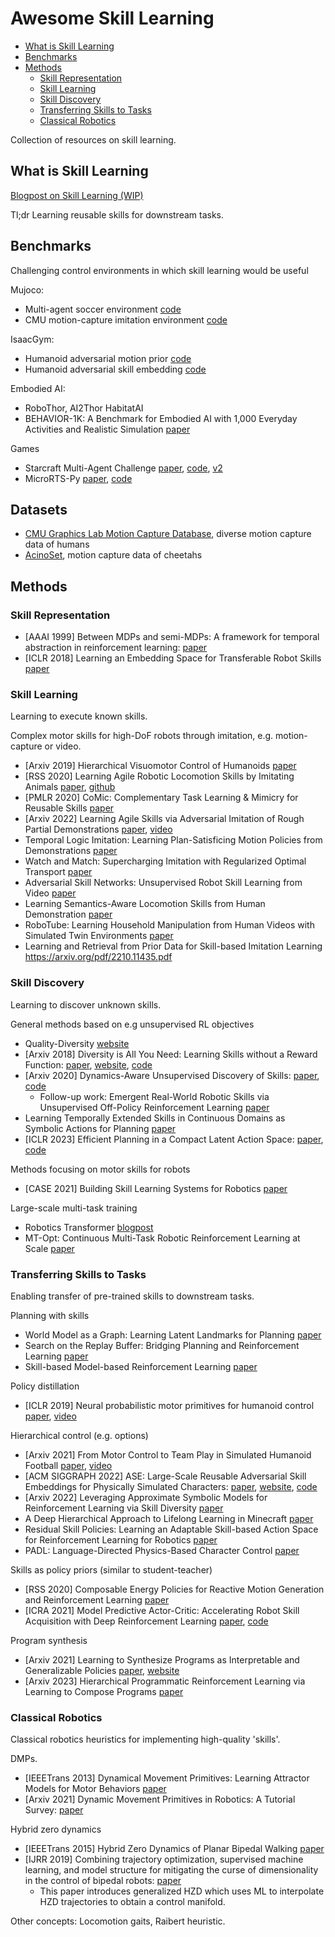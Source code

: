 # Awesome Skill Learning
  - [What is Skill Learning](#what-is-skill-learning)
  - [Benchmarks](#benchmarks)
  - [Methods](#methods)
    - [Skill Representation](#skill-representation)
    - [Skill Learning](#skill-learning)
    - [Skill Discovery](#skill-discovery)
    - [Transferring Skills to Tasks](#transferring-skills-to-tasks)
    - [Classical Robotics](#classical-robotics)

Collection of resources on skill learning.

## What is Skill Learning

[Blogpost on Skill Learning (WIP)](https://daniel-ch-tan.github.io/blog/2022/skill-learning/)

Tl;dr Learning reusable skills for downstream tasks.  

## Benchmarks

Challenging control environments in which skill learning would be useful

Mujoco:
- Multi-agent soccer environment [code](https://github.com/deepmind/dm_control/tree/main/dm_control/locomotion/soccer)
- CMU motion-capture imitation environment [code](https://github.com/deepmind/dm_control/tree/main/dm_control/locomotion/mocap)

IsaacGym:
- Humanoid adversarial motion prior [code](https://github.com/NVIDIA-Omniverse/IsaacGymEnvs/blob/main/isaacgymenvs/tasks/humanoid_amp.py)
- Humanoid adversarial skill embedding [code](https://github.com/nv-tlabs/ASE)

Embodied AI:
- RoboThor, AI2Thor HabitatAI
- BEHAVIOR-1K: A Benchmark for Embodied AI with 1,000 Everyday Activities and Realistic Simulation [paper](https://openreview.net/pdf?id=_8DoIe8G3t)

Games
- Starcraft Multi-Agent Challenge [paper](https://arxiv.org/abs/1902.04043), [code](https://github.com/oxwhirl/smac), [v2](https://github.com/oxwhirl/smacv2)
- MicroRTS-Py [paper](https://arxiv.org/abs/2105.13807), [code](https://github.com/Farama-Foundation/MicroRTS-Py)


## Datasets

- [CMU Graphics Lab Motion Capture Database](http://mocap.cs.cmu.edu/), diverse motion capture data of humans 
- [AcinoSet](https://github.com/African-Robotics-Unit/AcinoSet), motion capture data of cheetahs 

## Methods

### Skill Representation

- [AAAI 1999] Between MDPs and semi-MDPs: A framework for temporal abstraction in reinforcement learning: [paper](https://people.cs.umass.edu/~barto/courses/cs687/Sutton-Precup-Singh-AIJ99.pdf)
- [ICLR 2018] Learning an Embedding Space for Transferable Robot Skills [paper](https://openreview.net/pdf?id=rk07ZXZRb)

### Skill Learning 
Learning to execute known skills. 

Complex motor skills for high-DoF robots through imitation, e.g. motion-capture or video. 
- [Arxiv 2019] Hierarchical Visuomotor Control of Humanoids [paper](https://arxiv.org/pdf/1811.09656.pdf)
- [RSS 2020] Learning Agile Robotic Locomotion Skills by Imitating Animals [paper](https://arxiv.org/abs/2004.00784), [github](https://github.com/erwincoumans/motion_imitation)
- [PMLR 2020] CoMic: Complementary Task Learning & Mimicry for Reusable Skills [paper](https://proceedings.mlr.press/v119/hasenclever20a.html)
- [Arxiv 2022] Learning Agile Skills via Adversarial Imitation of Rough Partial Demonstrations [paper](https://arxiv.org/abs/2206.11693), [video](https://www.youtube.com/playlist?list=PLhqs0Oka9VRFrKb9djmEBU-NyewCKHfGP)
- Temporal Logic Imitation: Learning Plan-Satisficing Motion Policies from Demonstrations [paper](https://openreview.net/pdf?id=ndYsaoyzCWv)
- Watch and Match: Supercharging Imitation with Regularized Optimal Transport [paper](https://openreview.net/pdf?id=ZUtgUA0Fuwd)
- Adversarial Skill Networks: Unsupervised Robot Skill Learning from Video [paper](https://ieeexplore.ieee.org/document/9196582)  
- Learning Semantics-Aware Locomotion Skills from Human Demonstration [paper](https://openreview.net/forum?id=JtK7F6D8t-3)
- RoboTube: Learning Household Manipulation from Human Videos with Simulated Twin Environments [paper](https://openreview.net/forum?id=VD0nXUG5Qk)
- Learning and Retrieval from Prior Data for Skill-based Imitation Learning https://arxiv.org/pdf/2210.11435.pdf

### Skill Discovery
Learning to discover unknown skills. 

General methods based on e.g unsupervised RL objectives
- Quality-Diversity [website](https://quality-diversity.github.io/)
- [Arxiv 2018] Diversity is All You Need: Learning Skills without a Reward Function: [paper](https://arxiv.org/abs/1802.06070), [website](https://sites.google.com/view/diayn/), [code](https://github.com/ben-eysenbach/sac)
- [Arxiv 2020] Dynamics-Aware Unsupervised Discovery of Skills: [paper](https://arxiv.org/abs/1907.01657), [code](https://github.com/google-research/dads)
  - Follow-up work: Emergent Real-World Robotic Skills via Unsupervised Off-Policy Reinforcement Learning [paper](https://arxiv.org/pdf/2004.12974.pdf)
- Learning Temporally Extended Skills in Continuous Domains as Symbolic Actions for Planning [paper](https://openreview.net/pdf?id=t-IO7wCaNgH)
- [ICLR 2023] Efficient Planning in a Compact Latent Action Space: [paper](https://arxiv.org/abs/2208.10291), [code](https://github.com/ZhengyaoJiang/latentplan)

Methods focusing on motor skills for robots
- [CASE 2021] Building Skill Learning Systems for Robotics [paper](https://ieeexplore.ieee.org/stamp/stamp.jsp?tp=&arnumber=9551562)

Large-scale multi-task training
- Robotics Transformer [blogpost](https://ai.googleblog.com/2022/12/rt-1-robotics-transformer-for-real.html)
- MT-Opt: Continuous Multi-Task Robotic Reinforcement Learning at Scale [paper](https://arxiv.org/abs/2104.08212)

### Transferring Skills to Tasks
Enabling transfer of pre-trained skills to downstream tasks. 

Planning with skills
- World Model as a Graph: Learning Latent Landmarks for Planning [paper](https://arxiv.org/abs/2011.12491)
- Search on the Replay Buffer: Bridging Planning and Reinforcement Learning [paper](https://arxiv.org/abs/1906.05253)
- Skill-based Model-based Reinforcement Learning [paper](https://arxiv.org/abs/2207.07560)

Policy distillation 
- [ICLR 2019] Neural probabilistic motor primitives for humanoid control [paper](https://arxiv.org/abs/1811.11711), [video](https://www.youtube.com/watch?v=CaDEf-QcKwA)

Hierarchical control (e.g. options)
- [Arxiv 2021] From Motor Control to Team Play in Simulated Humanoid Football [paper](https://arxiv.org/abs/2105.12196), [video](https://youtu.be/KHMwq9pv7mg)
- [ACM SIGGRAPH 2022] ASE: Large-Scale Reusable Adversarial Skill Embeddings for Physically Simulated Characters: [paper](https://arxiv.org/abs/2205.01906), [website](https://xbpeng.github.io/projects/ASE/index.html), [code](https://github.com/nv-tlabs/ASE)
- [Arxiv 2022] Leveraging Approximate Symbolic Models for Reinforcement Learning via Skill Diversity [paper](https://arxiv.org/abs/2202.02886)
- A Deep Hierarchical Approach to Lifelong Learning in Minecraft [paper](https://arxiv.org/abs/1604.07255)
- Residual Skill Policies: Learning an Adaptable Skill-based Action Space for Reinforcement Learning for Robotics [paper](https://openreview.net/pdf?id=0nb97NQypbK)
- PADL: Language-Directed Physics-Based Character Control [paper](https://arxiv.org/pdf/2301.13868.pdf)

Skills as policy priors (similar to student-teacher)
- [RSS 2020] Composable Energy Policies for Reactive Motion Generation and Reinforcement Learning [paper](http://www.roboticsproceedings.org/rss17/p052.pdf)
- [ICRA 2021] Model Predictive Actor-Critic: Accelerating Robot Skill Acquisition with Deep Reinforcement Learning [paper](https://ieeexplore.ieee.org/stamp/stamp.jsp?tp=&arnumber=9561298), [code](https://github.com/dnandha/mopac)

Program synthesis
- [Arxiv 2021] Learning to Synthesize Programs as Interpretable and Generalizable Policies [paper](https://arxiv.org/abs/2108.13643), [website](https://clvrai.github.io/leaps/)
- [Arxiv 2023] Hierarchical Programmatic Reinforcement Learning via Learning to Compose Programs [paper](https://arxiv.org/abs/2301.12950)

### Classical Robotics
Classical robotics heuristics for implementing high-quality 'skills'.

DMPs.
- [IEEETrans 2013] Dynamical Movement Primitives: Learning Attractor Models for Motor Behaviors [paper](https://ieeexplore.ieee.org/document/6797340)
- [Arxiv 2021] Dynamic Movement Primitives in Robotics: A Tutorial Survey: [paper](https://arxiv.org/pdf/2102.03861.pdf)

Hybrid zero dynamics
- [IEEETrans 2015] Hybrid Zero Dynamics of Planar Bipedal Walking [paper](https://web.eecs.umich.edu/~grizzle/papers/Grizzle_Westervelt_HZD_IsidoriFest.pdf)
- [IJRR 2019] Combining trajectory optimization, supervised machine learning, and model structure for mitigating the curse of dimensionality in the control of bipedal robots: [paper](https://journals.sagepub.com/doi/pdf/10.1177/0278364919859425)
  - This paper introduces generalized HZD which uses ML to interpolate HZD trajectories to obtain a control manifold. 

Other concepts: Locomotion gaits, Raibert heuristic. 

